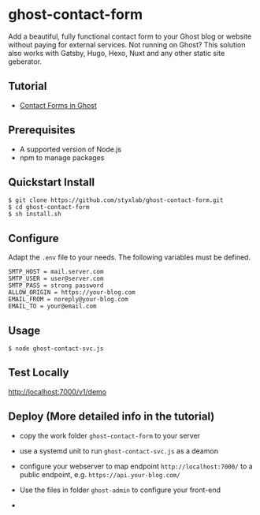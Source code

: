 # ghost-contact-form
Add a beautiful, fully functional contact form to your Ghost blog or website without paying for external services.
Not running on Ghost? This solution also works with Gatsby, Hugo, Hexo, Nuxt and any other static site geberator.

## Tutorial
- [Contact Forms in Ghost](https://atmolabs.org/contact-forms-in-ghost/)

## Prerequisites
- A supported version of Node.js
- npm to manage packages

## Quickstart Install

```
$ git clone https://github.com/styxlab/ghost-contact-form.git
$ cd ghost-contact-form
$ sh install.sh
```

## Configure

Adapt the `.env` file to your needs. The following variables must be defined.

```
SMTP_HOST = mail.server.com
SMTP_USER = user@server.com
SMTP_PASS = strong password
ALLOW_ORIGIN = https://your-blog.com
EMAIL_FROM = noreply@your-blog.com
EMAIL_TO = your@email.com
```

## Usage

```
$ node ghost-contact-svc.js
```

## Test Locally

[http://localhost:7000/v1/demo](http://localhost:7000/v1/demo)

## Deploy (More detailed info in the tutorial)

- copy the work folder `ghost-contact-form` to your server
- use a systemd unit to run `ghost-contact-svc.js` as a deamon
- configure your webserver to map endpoint `http://localhost:7000/` to a public endpoint, e.g. `https://api.your-blog.com/`
- Use the files in folder `ghost-admin` to configure your front-end

- 